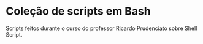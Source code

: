 # Coleção de scripts em Bash
Scripts feitos durante o curso do professor Ricardo Prudenciato sobre Shell Script.
